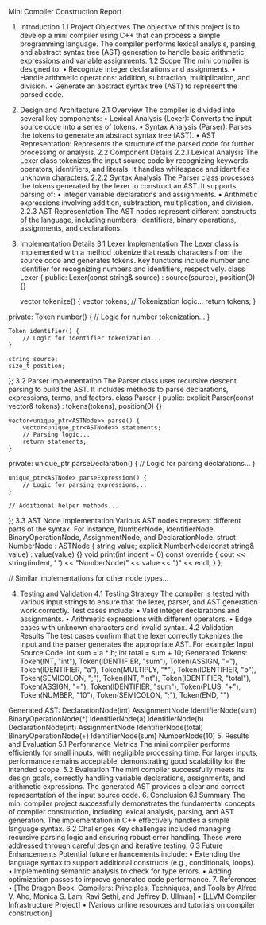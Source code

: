 Mini Compiler Construction Report
1. Introduction
1.1 Project Objectives
The objective of this project is to develop a mini compiler using C++ that can process a simple programming language. The compiler performs lexical analysis, parsing, and abstract syntax tree (AST) generation to handle basic arithmetic expressions and variable assignments.
1.2 Scope
The mini compiler is designed to:
•	Recognize integer declarations and assignments.
•	Handle arithmetic operations: addition, subtraction, multiplication, and division.
•	Generate an abstract syntax tree (AST) to represent the parsed code.
2. Design and Architecture
2.1 Overview
The compiler is divided into several key components:
•	Lexical Analysis (Lexer): Converts the input source code into a series of tokens.
•	Syntax Analysis (Parser): Parses the tokens to generate an abstract syntax tree (AST).
•	AST Representation: Represents the structure of the parsed code for further processing or analysis.
2.2 Component Details
2.2.1 Lexical Analysis
The Lexer class tokenizes the input source code by recognizing keywords, operators, identifiers, and literals. It handles whitespace and identifies unknown characters.
2.2.2 Syntax Analysis
The Parser class processes the tokens generated by the lexer to construct an AST. It supports parsing of:
•	Integer variable declarations and assignments.
•	Arithmetic expressions involving addition, subtraction, multiplication, and division.
2.2.3 AST Representation
The AST nodes represent different constructs of the language, including numbers, identifiers, binary operations, assignments, and declarations.
3. Implementation Details
3.1 Lexer Implementation
The Lexer class is implemented with a method tokenize that reads characters from the source code and generates tokens. Key functions include number and identifier for recognizing numbers and identifiers, respectively.
class Lexer {
public:
    Lexer(const string& source) : source(source), position(0) {}

    vector<Token> tokenize() {
        vector<Token> tokens;
        // Tokenization logic...
        return tokens;
    }

private:
    Token number() {
        // Logic for number tokenization...
    }

    Token identifier() {
        // Logic for identifier tokenization...
    }

    string source;
    size_t position;
};
3.2 Parser Implementation
The Parser class uses recursive descent parsing to build the AST. It includes methods to parse declarations, expressions, terms, and factors.
class Parser {
public:
    explicit Parser(const vector<Token>& tokens) : tokens(tokens), position(0) {}

    vector<unique_ptr<ASTNode>> parse() {
        vector<unique_ptr<ASTNode>> statements;
        // Parsing logic...
        return statements;
    }

private:
    unique_ptr<ASTNode> parseDeclaration() {
        // Logic for parsing declarations...
    }

    unique_ptr<ASTNode> parseExpression() {
        // Logic for parsing expressions...
    }

    // Additional helper methods...
};
3.3 AST Node Implementation
Various AST nodes represent different parts of the syntax. For instance, NumberNode, IdentifierNode, BinaryOperationNode, AssignmentNode, and DeclarationNode.
struct NumberNode : ASTNode {
    string value;
    explicit NumberNode(const string& value) : value(value) {}
    void print(int indent = 0) const override {
        cout << string(indent, ' ') << "NumberNode(" << value << ")" << endl;
    }
};

// Similar implementations for other node types...

4. Testing and Validation
4.1 Testing Strategy
The compiler is tested with various input strings to ensure that the lexer, parser, and AST generation work correctly. Test cases include:
•	Valid integer declarations and assignments.
•	Arithmetic expressions with different operators.
•	Edge cases with unknown characters and invalid syntax.
4.2 Validation Results
The test cases confirm that the lexer correctly tokenizes the input and the parser generates the appropriate AST. For example:
Input Source Code:
int sum = a * b; int total = sum + 10;
Generated Tokens:
Token(INT, "int"), Token(IDENTIFIER, "sum"), Token(ASSIGN, "="), Token(IDENTIFIER, "a"),
Token(MULTIPLY, "*"), Token(IDENTIFIER, "b"), Token(SEMICOLON, ";"),
Token(INT, "int"), Token(IDENTIFIER, "total"), Token(ASSIGN, "="), Token(IDENTIFIER, "sum"),
Token(PLUS, "+"), Token(NUMBER, "10"), Token(SEMICOLON, ";"), Token(END, "")

Generated AST:
DeclarationNode(int)
  AssignmentNode
    IdentifierNode(sum)
    BinaryOperationNode(*)
      IdentifierNode(a)
      IdentifierNode(b)
DeclarationNode(int)
  AssignmentNode
    IdentifierNode(total)
    BinaryOperationNode(+)
      IdentifierNode(sum)
      NumberNode(10)
5. Results and Evaluation
5.1 Performance Metrics
The mini compiler performs efficiently for small inputs, with negligible processing time. For larger inputs, performance remains acceptable, demonstrating good scalability for the intended scope.
5.2 Evaluation
The mini compiler successfully meets its design goals, correctly handling variable declarations, assignments, and arithmetic expressions. The generated AST provides a clear and correct representation of the input source code.
6. Conclusion
6.1 Summary
The mini compiler project successfully demonstrates the fundamental concepts of compiler construction, including lexical analysis, parsing, and AST generation. The implementation in C++ effectively handles a simple language syntax.
6.2 Challenges
Key challenges included managing recursive parsing logic and ensuring robust error handling. These were addressed through careful design and iterative testing.
6.3 Future Enhancements
Potential future enhancements include:
•	Extending the language syntax to support additional constructs (e.g., conditionals, loops).
•	Implementing semantic analysis to check for type errors.
•	Adding optimization passes to improve generated code performance.
7. References
•	[The Dragon Book: Compilers: Principles, Techniques, and Tools by Alfred V. Aho, Monica S. Lam, Ravi Sethi, and Jeffrey D. Ullman]
•	[LLVM Compiler Infrastructure Project]
•	[Various online resources and tutorials on compiler construction]
